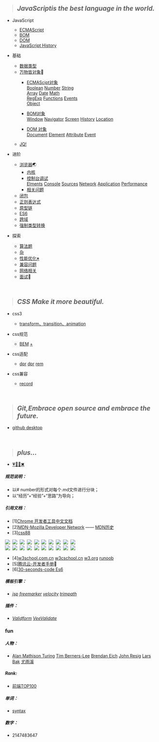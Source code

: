 >## *JavaScriptis the best language in the world.*

* JavaScript
   * [ECMAScript](https://github.com/TUARAN/tarsJs/blob/master/JavaScript/ECMAScript.md)
   * [BOM](https://github.com/TUARAN/tarsJs/blob/master/JavaScript/BOM.md)
   * [DOM](https://github.com/TUARAN/tarsJs/blob/master/JavaScript/DOM.md)
   * [JavaScript History](https://github.com/TUARAN/tarsJs/blob/master/JavaScript/JavaScipt%20History.md)

* 基础
   * [数据类型](https://github.com/TUARAN/tarsJs/blob/master/%E5%9F%BA%E7%A1%80/%E6%95%B0%E6%8D%AE%E7%B1%BB%E5%9E%8B.md)
   * [万物皆对象](https://github.com/TUARAN/tarsJs/tree/master/%E5%9F%BA%E7%A1%80/%E4%B8%87%E7%89%A9%E7%9A%86%E5%AF%B9%E8%B1%A1)🐘
      * [ECMAScipt对象](https://github.com/TUARAN/tarsJs/tree/master/%E5%9F%BA%E7%A1%80/%E4%B8%87%E7%89%A9%E7%9A%86%E5%AF%B9%E8%B1%A1/ECMAScript%E5%AF%B9%E8%B1%A1)<br>
             [Boolean](https://github.com/TUARAN/tarsJs/blob/master/%E5%9F%BA%E7%A1%80/%E4%B8%87%E7%89%A9%E7%9A%86%E5%AF%B9%E8%B1%A1/ECMAScript%E5%AF%B9%E8%B1%A1/Boolean.md)
             [Number](https://github.com/TUARAN/tarsJs/blob/master/%E5%9F%BA%E7%A1%80/%E4%B8%87%E7%89%A9%E7%9A%86%E5%AF%B9%E8%B1%A1/ECMAScript%E5%AF%B9%E8%B1%A1/Number.md)
             [String](https://github.com/TUARAN/tarsJs/blob/master/%E5%9F%BA%E7%A1%80/%E4%B8%87%E7%89%A9%E7%9A%86%E5%AF%B9%E8%B1%A1/ECMAScript%E5%AF%B9%E8%B1%A1/String.md)<br>
             [Array](https://github.com/TUARAN/tarsJs/blob/master/%E5%9F%BA%E7%A1%80/%E4%B8%87%E7%89%A9%E7%9A%86%E5%AF%B9%E8%B1%A1/ECMAScript%E5%AF%B9%E8%B1%A1/Array.md)
             [Date](https://github.com/TUARAN/tarsJs/blob/master/%E5%9F%BA%E7%A1%80/%E4%B8%87%E7%89%A9%E7%9A%86%E5%AF%B9%E8%B1%A1/ECMAScript%E5%AF%B9%E8%B1%A1/Date.md)
             [Math](https://github.com/TUARAN/tarsJs/blob/master/%E5%9F%BA%E7%A1%80/%E4%B8%87%E7%89%A9%E7%9A%86%E5%AF%B9%E8%B1%A1/ECMAScript%E5%AF%B9%E8%B1%A1/Math.md)<br>
             [RegExp](https://github.com/TUARAN/tarsJs/blob/master/%E5%9F%BA%E7%A1%80/%E4%B8%87%E7%89%A9%E7%9A%86%E5%AF%B9%E8%B1%A1/ECMAScript%E5%AF%B9%E8%B1%A1/RegExp.md)
             [Functions](https://github.com/TUARAN/tarsJs/blob/master/%E5%9F%BA%E7%A1%80/%E4%B8%87%E7%89%A9%E7%9A%86%E5%AF%B9%E8%B1%A1/ECMAScript%E5%AF%B9%E8%B1%A1/Functions.md)
             [Events](https://github.com/TUARAN/tarsJs/blob/master/%E5%9F%BA%E7%A1%80/%E4%B8%87%E7%89%A9%E7%9A%86%E5%AF%B9%E8%B1%A1/ECMAScript%E5%AF%B9%E8%B1%A1/Events.md)<br>
             [Object](https://github.com/TUARAN/tarsJs/blob/master/%E5%9F%BA%E7%A1%80/%E4%B8%87%E7%89%A9%E7%9A%86%E5%AF%B9%E8%B1%A1/ECMAScript%E5%AF%B9%E8%B1%A1/Object.md)
             
      * [BOM对象](https://github.com/TUARAN/tarsJs/tree/master/%E5%9F%BA%E7%A1%80/%E4%B8%87%E7%89%A9%E7%9A%86%E5%AF%B9%E8%B1%A1/BOM%E5%AF%B9%E8%B1%A1)<br>
             [Window](https://github.com/TUARAN/tarsJs/blob/master/%E5%9F%BA%E7%A1%80/%E4%B8%87%E7%89%A9%E7%9A%86%E5%AF%B9%E8%B1%A1/BOM%E5%AF%B9%E8%B1%A1/Window.md)
             [Navigator](https://github.com/TUARAN/tarsJs/blob/master/%E5%9F%BA%E7%A1%80/%E4%B8%87%E7%89%A9%E7%9A%86%E5%AF%B9%E8%B1%A1/BOM%E5%AF%B9%E8%B1%A1/Navigator.md)
             [Screen](https://github.com/TUARAN/tarsJs/blob/master/%E5%9F%BA%E7%A1%80/%E4%B8%87%E7%89%A9%E7%9A%86%E5%AF%B9%E8%B1%A1/BOM%E5%AF%B9%E8%B1%A1/Screen.md)
             [History](https://github.com/TUARAN/tarsJs/blob/master/%E5%9F%BA%E7%A1%80/%E4%B8%87%E7%89%A9%E7%9A%86%E5%AF%B9%E8%B1%A1/BOM%E5%AF%B9%E8%B1%A1/History.md)
             [Location](https://github.com/TUARAN/tarsJs/blob/master/%E5%9F%BA%E7%A1%80/%E4%B8%87%E7%89%A9%E7%9A%86%E5%AF%B9%E8%B1%A1/BOM%E5%AF%B9%E8%B1%A1/Location.md)
             
      * [DOM 对象](https://github.com/TUARAN/tarsJs/tree/master/%E5%9F%BA%E7%A1%80/%E4%B8%87%E7%89%A9%E7%9A%86%E5%AF%B9%E8%B1%A1/DOM%E5%AF%B9%E8%B1%A1)<br>
             [Document](https://github.com/TUARAN/tarsJs/blob/master/%E5%9F%BA%E7%A1%80/%E4%B8%87%E7%89%A9%E7%9A%86%E5%AF%B9%E8%B1%A1/DOM%E5%AF%B9%E8%B1%A1/Document.md)
             [Element](https://github.com/TUARAN/tarsJs/blob/master/%E5%9F%BA%E7%A1%80/%E4%B8%87%E7%89%A9%E7%9A%86%E5%AF%B9%E8%B1%A1/DOM%E5%AF%B9%E8%B1%A1/Element.md)
             [Attribute](https://github.com/TUARAN/tarsJs/blob/master/%E5%9F%BA%E7%A1%80/%E4%B8%87%E7%89%A9%E7%9A%86%E5%AF%B9%E8%B1%A1/DOM%E5%AF%B9%E8%B1%A1/Attribute.md)
             [Event](https://github.com/TUARAN/tarsJs/blob/master/%E5%9F%BA%E7%A1%80/%E4%B8%87%E7%89%A9%E7%9A%86%E5%AF%B9%E8%B1%A1/DOM%E5%AF%B9%E8%B1%A1/Event.md)
    * [JQ!](https://github.com/TUARAN/tarsJs/blob/master/%E5%9F%BA%E7%A1%80/JQ!.md)

* 进阶
   * [浏览器](https://github.com/TUARAN/tarsJs/tree/master/%E8%BF%9B%E9%98%B6/%E6%B5%8F%E8%A7%88%E5%99%A8)🌏
      * [内核](https://github.com/TUARAN/tarsJs/blob/master/%E8%BF%9B%E9%98%B6/%E6%B5%8F%E8%A7%88%E5%99%A8/%E5%86%85%E6%A0%B8.md)
      * [控制台调试](https://github.com/TUARAN/tarsJs/tree/master/%E8%BF%9B%E9%98%B6/%E6%B5%8F%E8%A7%88%E5%99%A8/%E6%8E%A7%E5%88%B6%E5%8F%B0%E8%B0%83%E8%AF%95)<br>
             [Elments](https://github.com/TUARAN/tarsJs/blob/master/%E8%BF%9B%E9%98%B6/%E6%B5%8F%E8%A7%88%E5%99%A8/%E6%8E%A7%E5%88%B6%E5%8F%B0%E8%B0%83%E8%AF%95/Elments.md)
             [Console](https://github.com/TUARAN/tarsJs/blob/master/%E8%BF%9B%E9%98%B6/%E6%B5%8F%E8%A7%88%E5%99%A8/%E6%8E%A7%E5%88%B6%E5%8F%B0%E8%B0%83%E8%AF%95/Console.md)
             [Sources](https://github.com/TUARAN/tarsJs/blob/master/%E8%BF%9B%E9%98%B6/%E6%B5%8F%E8%A7%88%E5%99%A8/%E6%8E%A7%E5%88%B6%E5%8F%B0%E8%B0%83%E8%AF%95/Sources.md)
             [Network](https://github.com/TUARAN/tarsJs/blob/master/%E8%BF%9B%E9%98%B6/%E6%B5%8F%E8%A7%88%E5%99%A8/%E6%8E%A7%E5%88%B6%E5%8F%B0%E8%B0%83%E8%AF%95/Network.md)
             [Application](https://github.com/TUARAN/tarsJs/blob/master/%E8%BF%9B%E9%98%B6/%E6%B5%8F%E8%A7%88%E5%99%A8/%E6%8E%A7%E5%88%B6%E5%8F%B0%E8%B0%83%E8%AF%95/Application.md)
             [Performance](https://github.com/TUARAN/tarsJs/blob/master/%E8%BF%9B%E9%98%B6/%E6%B5%8F%E8%A7%88%E5%99%A8/%E6%8E%A7%E5%88%B6%E5%8F%B0%E8%B0%83%E8%AF%95/Performance.md)
      * [相关问题](https://github.com/TUARAN/tarsJs/blob/master/%E8%BF%9B%E9%98%B6/%E6%B5%8F%E8%A7%88%E5%99%A8/%E7%9B%B8%E5%85%B3%E9%97%AE%E9%A2%98.md)
   * [闭包](https://github.com/TUARAN/tarsJs/blob/master/%E8%BF%9B%E9%98%B6/%E9%97%AD%E5%8C%85.md)
   * [正则表达式](https://github.com/TUARAN/tarsJs/blob/master/%E8%BF%9B%E9%98%B6/%E6%AD%A3%E5%88%99%E8%A1%A8%E8%BE%BE%E5%BC%8F.md)
   * [原型链](https://github.com/TUARAN/tarsJs/blob/master/%E8%BF%9B%E9%98%B6/%E5%8E%9F%E5%9E%8B%E9%93%BE.md)
   * [ES6](https://github.com/TUARAN/tarsJs/blob/master/%E8%BF%9B%E9%98%B6/ES6.md)
   * [跨域](https://github.com/TUARAN/tarsJs/blob/master/%E8%BF%9B%E9%98%B6/%E8%B7%A8%E5%9F%9F.md)
   * [强制类型转换](https://github.com/TUARAN/tarsJs/blob/master/%E8%BF%9B%E9%98%B6/%E5%BC%BA%E5%88%B6%E7%B1%BB%E5%9E%8B%E8%BD%AC%E6%8D%A2.md)

* 探索
   * [算法题](https://github.com/TUARAN/tarsJs/blob/master/%E6%8E%A2%E7%B4%A2/%E7%AE%97%E6%B3%95%E9%A2%98.md)
   * [杂](https://github.com/TUARAN/tarsJs/blob/master/%E6%8E%A2%E7%B4%A2/%E7%BB%8F%E5%85%B8%E9%97%AE%E9%A2%98.md)
   * [性能优化※](https://github.com/TUARAN/tarsJs/blob/master/%E6%8E%A2%E7%B4%A2/%E6%80%A7%E8%83%BD%E4%BC%98%E5%8C%96.md)
   * [兼容问题](https://github.com/TUARAN/tarsJs/blob/master/%E6%8E%A2%E7%B4%A2/%E5%85%BC%E5%AE%B9%E9%97%AE%E9%A2%98.md)
   * [网络相关](https://github.com/TUARAN/tarsJs/blob/master/%E6%8E%A2%E7%B4%A2/%E7%BD%91%E7%BB%9C%E7%9B%B8%E5%85%B3.md)
   * [面试](https://github.com/TUARAN/tarsJs/blob/master/%E6%8E%A2%E7%B4%A2/%E9%9D%A2%E8%AF%95.md)🍜
<br>

>## *CSS Make it more beautiful.* 
* css3
  * [transform、transition、animation](https://www.jianshu.com/p/0e0e1903b80d)
  
* css规范
  * [BEM](https://www.w3cplus.com/css/bem-definitions.html) [+](https://segmentfault.com/a/1190000000391762) 
  
* css适配
  * [dpr](https://www.cnblogs.com/mtl-key/p/7126634.html) [dpr](https://www.cnblogs.com/liujn0829/p/7909218.html) [rem](https://blog.csdn.net/honeymao/article/details/76795089) 
  
* css兼容
  * [record](https://github.com/TUARAN/tarsJs/blob/master/css/record.md)
<br> 

>## *Git,Embrace open source and embrace the future.*

* [github desktop](https://github.com/TUARAN/tarsJs/edit/master/git/git.md)

<br>

>## *plus...*

* [💗🦌💪✖](https://github.com/TUARAN/tarsJs/blob/master/%E2%9D%A4%F0%9F%A6%8C%F0%9F%92%AA%E2%9C%96.md)

##### 规范说明：
* 以# number的形式对每个.md文件进行分块；
* 以“经历”+“经验”+“思路”为导向；

##### 引用文档：
* [1][Chrome 开发者工具中文文档](http://www.css88.com/doc/chrome-devtools/)
* [2][MDN-Mozilla Developer Network](https://developer.mozilla.org/zh-CN/) —— [MDN历史](https://www.jianshu.com/p/f1d3be17f0c6)
* [3][css88](http://www.css88.com)

[![](https://github.com/TUARAN/pic/blob/master/js/t1.png)](http://jquery.cuishifeng.cn)&nbsp;
[![](https://github.com/TUARAN/pic/blob/master/js/t2.png)](http://www.css88.com/book/css/)&nbsp;
[![](https://github.com/TUARAN/pic/blob/master/js/t3.png)](https://reactjs.org/docs/hello-world.html)&nbsp;
[![](https://github.com/TUARAN/pic/blob/master/js/t4.png)](http://www.css88.com/doc/chrome-devtools/)&nbsp;
[![](https://github.com/TUARAN/pic/blob/master/js/t5.png)](http://www.css88.com/dev)&nbsp;
[![](https://github.com/TUARAN/pic/blob/master/js/t6.png)](https://github.com/30-seconds/30-seconds-of-code#table-of-contents)&nbsp;
[![](https://github.com/TUARAN/pic/blob/master/js/t7.png)](http://www.css88.com/doc/parcel/getting_started.html)&nbsp;
[![](https://github.com/TUARAN/pic/blob/master/js/t8.png)](http://webpack.css88.com)&nbsp;
[![](https://github.com/TUARAN/pic/blob/master/js/t9.png)](https://www.babeljs.cn/docs/usage/api/)&nbsp;
[![](https://github.com/TUARAN/pic/blob/master/js/t10.png)](http://www.css88.com/doc/underscore/)&nbsp;
<br>
[![](https://github.com/TUARAN/pic/blob/master/js/t11.png)](http://www.zeptojs.cn)&nbsp;
[![](https://github.com/TUARAN/pic/blob/master/js/t12.png)](https://www.lodashjs.com)&nbsp;
[![](https://github.com/TUARAN/pic/blob/master/js/t13.png)](http://sass.bootcss.com/docs/sass-reference/)&nbsp;
[![](https://github.com/TUARAN/pic/blob/master/js/t14.png)](http://www.css88.com/doc/backbone/)&nbsp;
[![](https://github.com/TUARAN/pic/blob/master/js/t15.png)](http://www.css88.com/doc/jsdoc/)&nbsp;
[![](https://github.com/TUARAN/pic/blob/master/js/t16.png)](https://less.bootcss.com)&nbsp;
[![](https://github.com/TUARAN/pic/blob/master/js/t17.png)](http://www.jqueryui.org.cn/tutorial/27.html)&nbsp;
[![](https://github.com/TUARAN/pic/blob/master/js/t18.png)](http://tool.chinaz.com/tools/html_js.aspx)&nbsp;
[![](https://github.com/TUARAN/pic/blob/master/js/t19.png)](http://tool.chinaz.com/Tools/jsformat.aspx)&nbsp;
[![](https://github.com/TUARAN/pic/blob/master/js/t20.png)](http://sass.bootcss.com/docs/sass-reference/)&nbsp;
*  [4][w3school.com.cn](http://www.w3school.com.cn/jsref/index.asp) [w3cschool.cn](https://www.w3cschool.cn) [w3.org](https://www.w3.org) [runoob](http://www.runoob.com)
* [5][腾讯云-开发者手册](https://cloud.tencent.com/developer/devdocs)🐧
* [6][30-seconds-code Es6](http://www.fly63.com/article/detial/303#fill-array)
##### 模板引擎：
* *[jsp](https://baike.baidu.com/item/JSP/141543?fr=aladdin)*
*[freemarker](http://freemarker.foofun.cn)*
*[velocity](https://www.cnblogs.com/avivaye/p/4418878.html)*
*[trimpath](http://bbs.chinaunix.net/thread-735901-1-1.html)*

##### 插件：
* *[Validform](http://validform.rjboy.cn/document.html)* *[VeeValidate](https://blog.csdn.net/docallen/article/details/73650179)*

### fun
##### 人物：

* [Alan Mathison Turing](https://baike.baidu.com/item/艾伦·麦席森·图灵/3940576?fromtitle=图灵&fromid=121208&fr=aladdin)
[Tim Berners-Lee](https://baike.baidu.com/item/蒂姆·伯纳斯·李?fromtitle=Tim+Berners-Lee&fromid=1836386)
[Brendan Eich](https://baike.baidu.com/item/Brendan%20Eich)
[John Resig](https://baike.baidu.com/item/John%20Resig/6336344?fr=aladdin)
[Lars Bak](https://baike.baidu.com/item/拉斯·巴克/4489230?fr=aladdin)
[尤雨溪](https://baike.baidu.com/item/尤雨溪/2281470?fr=aladdin)

##### Rank:

* [前端TOP100](https://www.awesomes.cn/rank/?sort=hot)

##### 单词：

* [syntax](https://www.baidu.com/baidu?wd=syntax&tn=54002054_dg&ie=utf-8)

##### 数字：

* 2147483647


